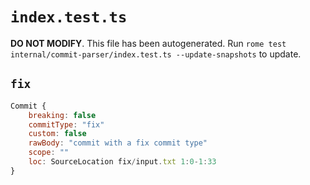 # `index.test.ts`

**DO NOT MODIFY**. This file has been autogenerated. Run `rome test internal/commit-parser/index.test.ts --update-snapshots` to update.

## `fix`

```javascript
Commit {
	breaking: false
	commitType: "fix"
	custom: false
	rawBody: "commit with a fix commit type"
	scope: ""
	loc: SourceLocation fix/input.txt 1:0-1:33
}
```
